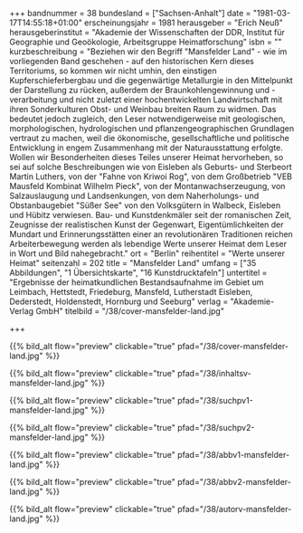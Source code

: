 +++
bandnummer = 38
bundesland = ["Sachsen-Anhalt"]
date = "1981-03-17T14:55:18+01:00"
erscheinungsjahr = 1981
herausgeber = "Erich Neuß"
herausgeberinstitut = "Akademie der Wissenschaften der DDR, Institut für Geographie und Geoökologie, Arbeitsgruppe Heimatforschung"
isbn = ""
kurzbeschreibung = "Beziehen wir den Begriff \"Mansfelder Land\" - wie im vorliegenden Band geschehen - auf den historischen Kern dieses Territoriums, so kommen wir nicht umhin, den einstigen Kupferschieferbergbau und die gegenwärtige Metallurgie in den Mittelpunkt der Darstellung zu rücken, außerdem der Braunkohlengewinnung und -verarbeitung und nicht zuletzt einer hochentwickelten Landwirtschaft mit ihren Sonderkulturen Obst- und Weinbau breiten Raum zu widmen. Das bedeutet jedoch zugleich, den Leser notwendigerweise mit geologischen, morphologischen, hydrologischen und pflanzengeographischen Grundlagen vertraut zu machen, weil die ökonomische, gesellschaftliche und politische Entwicklung in engem Zusammenhang mit der Naturausstattung erfolgte. Wollen wir Besonderheiten dieses Teiles unserer Heimat hervorheben, so sei auf solche Beschreibungen wie von Eisleben als Geburts- und Sterbeort Martin Luthers, von der \"Fahne von Kriwoi Rog\", von dem Großbetrieb \"VEB Mausfeld Kombinat Wilhelm Pieck\", von der Montanwachserzeugung, von Salzauslaugung und Landsenkungen, von dem Naherholungs- und Obstanbaugebiet \"Süßer See\" von den Volksgütern in Walbeck, Eisleben und Hübitz verwiesen. Bau- und Kunstdenkmäler seit der romanischen Zeit, Zeugnisse der realistischen Kunst der Gegenwart, Eigentümlichkeiten der Mundart und Erinnerungsstätten einer an revolutionären Traditionen reichen Arbeiterbewegung werden als lebendige Werte unserer Heimat dem Leser in Wort und Bild nahegebracht."
ort = "Berlin"
reihentitel = "Werte unserer Heimat"
seitenzahl = 202
title = "Mansfelder Land"
umfang = ["35 Abbildungen", "1 Übersichtskarte", "16 Kunstdrucktafeln"]
untertitel = "Ergebnisse der heimatkundlichen Bestandsaufnahme im Gebiet um Leimbach, Hettstedt, Friedeburg, Mansfeld, Lutherstadt Eisleben, Dederstedt, Holdenstedt, Hornburg und Seeburg"
verlag = "Akademie-Verlag GmbH"
titelbild = "/38/cover-mansfelder-land.jpg"

+++

{{% bild_alt flow="preview" clickable="true" pfad="/38/cover-mansfelder-land.jpg"   %}}

{{% bild_alt flow="preview" clickable="true" pfad="/38/inhaltsv-mansfelder-land.jpg"   %}}

{{% bild_alt flow="preview" clickable="true" pfad="/38/suchpv1-mansfelder-land.jpg"   %}}

{{% bild_alt flow="preview" clickable="true" pfad="/38/suchpv2-mansfelder-land.jpg"   %}}

{{% bild_alt flow="preview" clickable="true" pfad="/38/abbv1-mansfelder-land.jpg"   %}}

{{% bild_alt flow="preview" clickable="true" pfad="/38/abbv2-mansfelder-land.jpg"   %}}

{{% bild_alt flow="preview" clickable="true" pfad="/38/autorv-mansfelder-land.jpg"   %}}





